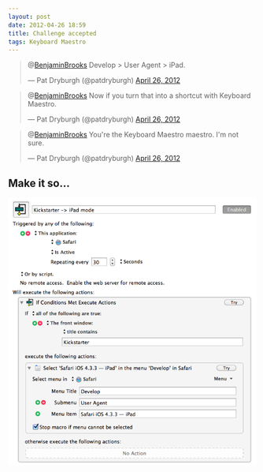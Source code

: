 ```yaml
---
layout: post
date: 2012-04-26 18:59  
title: Challenge accepted  
tags: Keyboard Maestro
---
```


<blockquote class="twitter-tweet tw-align-center" data-in-reply-to="195541778135388163"><p>@<a href="https://twitter.com/BenjaminBrooks">BenjaminBrooks</a> Develop &gt; User Agent &gt; iPad.</p>&mdash; Pat Dryburgh (@patdryburgh) <a href="https://twitter.com/patdryburgh/status/195542025939066883" data-datetime="2012-04-26T15:57:06+00:00">April 26, 2012</a></blockquote>
<script src="//platform.twitter.com/widgets.js" charset="utf-8"></script>

<blockquote class="twitter-tweet tw-align-center" data-in-reply-to="195542410015678465"><p>@<a href="https://twitter.com/BenjaminBrooks">BenjaminBrooks</a> Now if you turn that into a shortcut with Keyboard Maestro.</p>&mdash; Pat Dryburgh (@patdryburgh) <a href="https://twitter.com/patdryburgh/status/195542520334254081" data-datetime="2012-04-26T15:59:04+00:00">April 26, 2012</a></blockquote>
<script src="//platform.twitter.com/widgets.js" charset="utf-8"></script>

<blockquote class="twitter-tweet tw-align-center" data-in-reply-to="195543128659333120"><p>@<a href="https://twitter.com/BenjaminBrooks">BenjaminBrooks</a> You're the Keyboard Maestro maestro. I'm not sure.</p>&mdash; Pat Dryburgh (@patdryburgh) <a href="https://twitter.com/patdryburgh/status/195543374328111104" data-datetime="2012-04-26T16:02:28+00:00">April 26, 2012</a></blockquote>
<script src="//platform.twitter.com/widgets.js" charset="utf-8"></script>

## Make it so...

[![Ben Brooks Mode](/images/Ben_Brooks_Mode.png)](/images/Ben_Brooks_Mode.png) 
